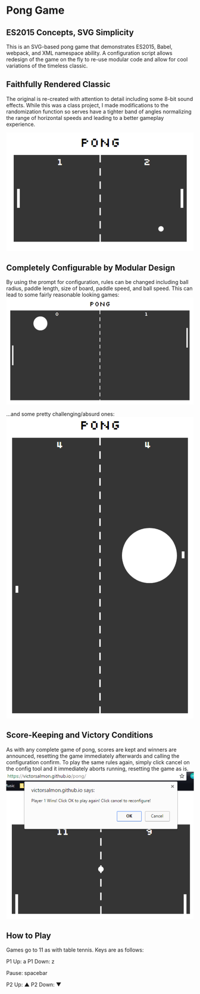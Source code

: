 # Pong Game
## ES2015 Concepts, SVG Simplicity
This is an SVG-based pong game that demonstrates ES2015, Babel, webpack, and XML namespace ability. A configuration script allows redesign of the game on the fly to re-use modular code and allow for cool variations of the timeless classic.

## Faithfully Rendered Classic
The original is re-created with attention to detail including some 8-bit sound effects. While this was a class project, I made modifications to the randomization function so serves have a tighter band of angles normalizing the range of horizontal speeds and leading to a better gameplay experience.

<img src="https://raw.githubusercontent.com/victorsalmon/pong/master/public/images/pong-default.png">

## Completely Configurable by Modular Design
By using the prompt for configuration, rules can be changed including ball radius, paddle length, size of board, paddle speed, and ball speed. This can lead to some fairly reasonable looking games:
<img src="https://raw.githubusercontent.com/victorsalmon/pong/master/public/images/pong-custom.png">

...and some pretty challenging/absurd ones:
<img src="https://raw.githubusercontent.com/victorsalmon/pong/master/public/images/pong-challenge.png">

## Score-Keeping and Victory Conditions
As with any complete game of pong, scores are kept and winners are announced, resetting the game immediately afterwards and calling the configuration confirm. To play the same rules again, simply click cancel on the config tool and it immediately aborts running, resetting the game as is.
<img src="https://raw.githubusercontent.com/victorsalmon/pong/master/public/images/pong-victory.png">

## How to Play
Games go to 11 as with table tennis. Keys are as follows:


P1 Up: a
P1 Down: z

Pause: spacebar

P2 Up: ▲
P2 Down: ▼
